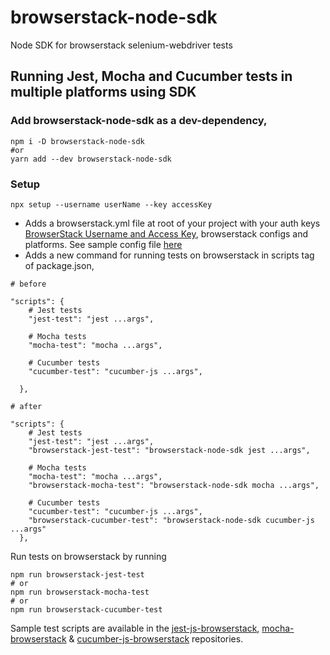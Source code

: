 # browserstack-node-sdk
Node SDK for browserstack selenium-webdriver tests

## Running Jest, Mocha and Cucumber tests in multiple platforms using SDK

### Add browserstack-node-sdk as a dev-dependency,

```
npm i -D browserstack-node-sdk
#or
yarn add --dev browserstack-node-sdk
```

### Setup

```
npx setup --username userName --key accessKey
```

  * Adds a browserstack.yml file at root of your project with your auth keys [BrowserStack Username and Access Key](https://www.browserstack.com/accounts/settings), browserstack configs and platforms.
  See sample config file [here](https://github.com/browserstack/jest-js-browserstack/blob/sdk/browserstack.yml)
  * Adds a new command for running tests on browserstack in scripts tag of package.json,

```
# before

"scripts": {
    # Jest tests
    "jest-test": "jest ...args",

    # Mocha tests
    "mocha-test": "mocha ...args",

    # Cucumber tests
    "cucumber-test": "cucumber-js ...args",

  },

# after

"scripts": {
    # Jest tests
    "jest-test": "jest ...args",
    "browserstack-jest-test": "browserstack-node-sdk jest ...args",

    # Mocha tests
    "mocha-test": "mocha ...args",
    "browserstack-mocha-test": "browserstack-node-sdk mocha ...args",

    # Cucumber tests
    "cucumber-test": "cucumber-js ...args",
    "browserstack-cucumber-test": "browserstack-node-sdk cucumber-js ...args"
  },

```

Run tests on browserstack by running
```
npm run browserstack-jest-test
# or
npm run browserstack-mocha-test
# or
npm run browserstack-cucumber-test

```

Sample test scripts are available in the [jest-js-browserstack](https://github.com/browserstack/jest-js-browserstack/tree/sdk), [mocha-browserstack](https://github.com/browserstack/mocha-browserstack/tree/sdk) & [cucumber-js-browserstack](https://github.com/browserstack/cucumber-js-browserstack/tree/sdk) repositories.
